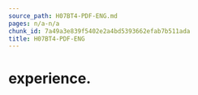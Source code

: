 ```yaml
---
source_path: H07BT4-PDF-ENG.md
pages: n/a-n/a
chunk_id: 7a49a3e839f5402e2a4bd5393662efab7b511ada
title: H07BT4-PDF-ENG
---
```

# experience.
